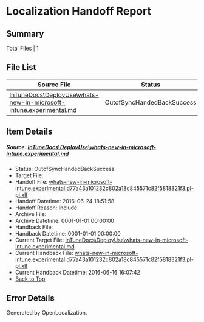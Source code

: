 # <a name='report-top'></a> Localization Handoff Report

## Summary
 Total Files | 1

## File List
 Source File | Status | Details 
 ----------- | ------ | ------- 
 [InTuneDocs\DeployUse\whats-new-in-microsoft-intune.experimental.md](https://github.com/Microsoft/IntuneDocs-pr/blob/8ec8c952a4d1762dddb15f274367088fea8b9687/InTuneDocs/DeployUse/whats-new-in-microsoft-intune.experimental.md) | OutofSyncHandedBackSuccess | [Details](#ad43197047734eee6d18481a9c6694b6f0b381cf260)

## Item Details
##### <a name='ad43197047734eee6d18481a9c6694b6f0b381cf260'></a> Source: [InTuneDocs\DeployUse\whats-new-in-microsoft-intune.experimental.md](https://github.com/Microsoft/IntuneDocs-pr/blob/8ec8c952a4d1762dddb15f274367088fea8b9687/InTuneDocs/DeployUse/whats-new-in-microsoft-intune.experimental.md)
* Status: OutofSyncHandedBackSuccess
* Target File: 
* Handoff File: [whats-new-in-microsoft-intune.experimental.d77a43a101232c802a18c845571c82f5818321f3.pl-pl.xlf](https://github.com/Microsoft/EM.handoff/blob/c6a86cd3581c354f9bb00d64b2cb1b90e6f87af9/ol-handoff/Microsoft/IntuneDocs-pr.pl-pl/master/whats-new-in-microsoft-intune.experimental.d77a43a101232c802a18c845571c82f5818321f3.pl-pl.xlf)
* Handoff Datetime: 2016-06-24 18:51:58
* Handoff Reason: Include
* Archive File: 
* Archive Datetime: 0001-01-01 00:00:00
* Handback File: 
* Handback Datetime: 0001-01-01 00:00:00
* Current Target File: [InTuneDocs\DeployUse\whats-new-in-microsoft-intune.experimental.md](https://github.com/Microsoft/IntuneDocs-pr.pl-pl/blob/67192febabb44bed1026a77550cd8d60548943c0/InTuneDocs/DeployUse/whats-new-in-microsoft-intune.experimental.md)
* Current Handback File: [whats-new-in-microsoft-intune.experimental.d77a43a101232c802a18c845571c82f5818321f3.pl-pl.xlf](https://github.com/Microsoft/EM.handback/blob/b2cf476d8b7ab66cf4bd6da1fcb646f81ab2424a/ol-handback/Microsoft/IntuneDocs-pr.pl-pl/master/whats-new-in-microsoft-intune.experimental.d77a43a101232c802a18c845571c82f5818321f3.pl-pl.xlf)
* Current Handback Datetime: 2016-06-16 16:07:42
* [Back to Top](#report-top)


## Error Details

Generated by OpenLocalization.
